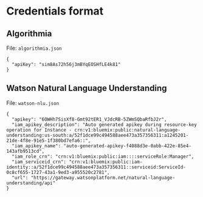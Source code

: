 # Credentials format

## Algorithmia

File: `algorithmia.json`

```
{
  "apiKey": "sim8As72h56j3mBYqEOSHfLE4k81"
}
```

## Watson Natural Language Understanding

File: `watson-nlu.json`

```
{
  "apikey": "6OWHh7SisXf8-Gmt92tER1_VJdcRB-5ZWmSQbaRfbJ2r",
  "iam_apikey_description": "Auto generated apikey during resource-key operation for Instance - crn:v1:bluemix:public:natural-language-understanding:us-south:a/52f1dce99c494588aee473a357356311:a1245201-21de-4f8e-91e5-1f380bd7efa6::",
  "iam_apikey_name": "auto-generated-apikey-f4088d3e-0abb-422e-85e4-143afb9513cd",
  "iam_role_crn": "crn:v1:bluemix:public:iam::::serviceRole:Manager",
  "iam_serviceid_crn": "crn:v1:bluemix:public:iam-identity::a/52f1dce99c494588aee473a357356311::serviceid:ServiceId-0c8cf655-1727-43a1-9ed3-a955520c2781",
  "url": "https://gateway.watsonplatform.net/natural-language-understanding/api"
}
```
